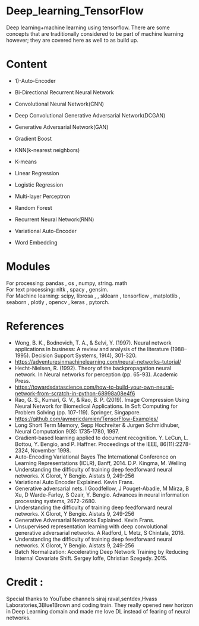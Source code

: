 # Deep_learning_TensorFlow
Deep learning+machine learning using tensorflow. There are some concepts that are traditionally considered to be part of machine learning however; they are covered here as well to as build up.

# Content

- 1)-Auto-Encoder

- Bi-Directional Recurrent Neural Network

- Convolutional Neural Network(CNN)

- Deep Convolutional Generative Adversarial Network(DCGAN)

- Generative Adversarial Network(GAN)

- Gradient Boost

- KNN(k-nearest neighbors)

- K-means

- Linear Regression

- Logistic Regression

- Multi-layer Perceptron

- Random Forest

- Recurrent Neural Network(RNN)

- Variational Auto-Encoder

- Word Embedding

# Modules

For processing: pandas , os , numpy, string. math<br>
For text processing: nltk , spacy , gensim.<br>
For Machine learning: scipy, librosa , , sklearn , tensorflow , matplotlib , seaborn , plotly , opencv , keras , pytorch.<br>

# References

- Wong, B. K., Bodnovich, T. A., & Selvi, Y. (1997). Neural network applications in business: A review and analysis of the literature (1988–1995). Decision Support Systems, 19(4), 301-320.
- https://adventuresinmachinelearning.com/neural-networks-tutorial/
- Hecht-Nielsen, R. (1992). Theory of the backpropagation neural network. In Neural networks for perception (pp. 65-93). Academic Press.
- https://towardsdatascience.com/how-to-build-your-own-neural-network-from-scratch-in-python-68998a08e4f6
- Rao, G. S., Kumari, G. V., & Rao, B. P. (2019). Image Compression Using Neural Network for Biomedical Applications. In Soft Computing for Problem Solving (pp. 107-119). Springer, Singapore.
- https://github.com/aymericdamien/TensorFlow-Examples/
- Long Short Term Memory, Sepp Hochreiter & Jurgen Schmidhuber, Neural Computation 9(8): 1735-1780, 1997.
- Gradient-based learning applied to document recognition. Y. LeCun, L. Bottou, Y. Bengio, and P. Haffner. Proceedings of the IEEE, 86(11):2278-2324, November 1998.
- Auto-Encoding Variational Bayes The International Conference on Learning Representations (ICLR), Banff, 2014. D.P. Kingma, M. Welling
- Understanding the difficulty of training deep feedforward neural networks. X Glorot, Y Bengio. Aistats 9, 249-256
- Variational Auto Encoder Explained. Kevin Frans.
- Generative adversarial nets. I Goodfellow, J Pouget-Abadie, M Mirza, B Xu, D Warde-Farley, S Ozair, Y. Bengio. Advances in neural information processing systems, 2672-2680.
- Understanding the difficulty of training deep feedforward neural networks. X Glorot, Y Bengio. Aistats 9, 249-256
- Generative Adversarial Networks Explained. Kevin Frans.
- Unsupervised representation learning with deep convolutional generative adversarial networks. A Radford, L Metz, S Chintala, 2016.
- Understanding the difficulty of training deep feedforward neural networks. X Glorot, Y Bengio. Aistats 9, 249-256
- Batch Normalization: Accelerating Deep Network Training by Reducing Internal Covariate Shift. Sergey Ioffe, Christian Szegedy. 2015.
# Credit :

Special thanks to YouTube channels siraj raval,sentdex,Hvass Laboratories,3Blue1Brown and coding train. They really opened new horizon in Deep Learning domain and made me love DL instead of fearing of neural networks.
